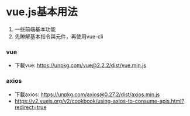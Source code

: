 # vue.js基本用法
1. 一些前端基本功能
2. 先瞭解基本指令與元件，再使用vue-cli

### vue
* 下載vue: https://unpkg.com/vue@2.2.2/dist/vue.min.js

### axios
* 下載axios: https://unpkg.com/axios@0.27.2/dist/axios.min.js
* https://v2.vuejs.org/v2/cookbook/using-axios-to-consume-apis.html?redirect=true